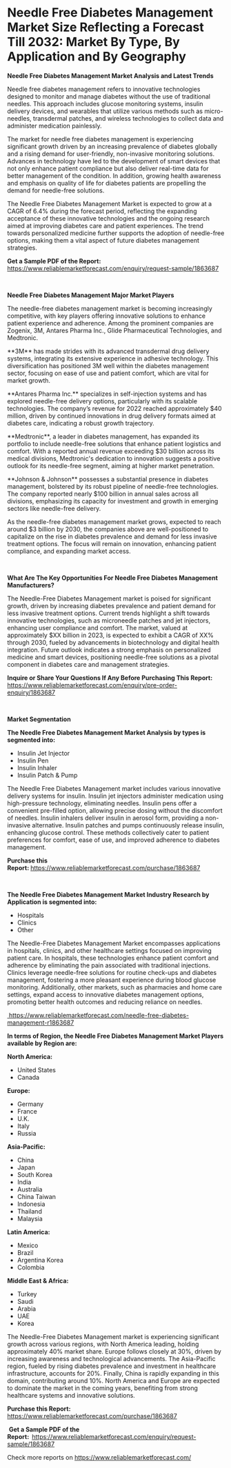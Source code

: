 <p><h1>Needle Free Diabetes Management Market Size Reflecting a Forecast Till 2032: Market By Type, By Application and By Geography</h1></p><p><strong>Needle Free Diabetes Management Market Analysis and Latest Trends</strong></p>
<p><p>Needle free diabetes management refers to innovative technologies designed to monitor and manage diabetes without the use of traditional needles. This approach includes glucose monitoring systems, insulin delivery devices, and wearables that utilize various methods such as micro-needles, transdermal patches, and wireless technologies to collect data and administer medication painlessly. </p><p>The market for needle free diabetes management is experiencing significant growth driven by an increasing prevalence of diabetes globally and a rising demand for user-friendly, non-invasive monitoring solutions. Advances in technology have led to the development of smart devices that not only enhance patient compliance but also deliver real-time data for better management of the condition. In addition, growing health awareness and emphasis on quality of life for diabetes patients are propelling the demand for needle-free solutions. </p><p>The Needle Free Diabetes Management Market is expected to grow at a CAGR of 6.4% during the forecast period, reflecting the expanding acceptance of these innovative technologies and the ongoing research aimed at improving diabetes care and patient experiences. The trend towards personalized medicine further supports the adoption of needle-free options, making them a vital aspect of future diabetes management strategies.</p></p>
<p><strong>Get a Sample PDF of the Report:&nbsp;</strong> <a href="https://www.reliablemarketforecast.com/enquiry/request-sample/1863687?utm_campaign=2677&utm_medium=2&utm_source=Github&utm_content=ia&utm_term=27032025&utm_id=needle-free-diabetes-management">https://www.reliablemarketforecast.com/enquiry/request-sample/1863687</a></p>
<p>&nbsp;</p>
<p><strong>Needle Free Diabetes Management Major Market Players</strong></p>
<p><p>The needle-free diabetes management market is becoming increasingly competitive, with key players offering innovative solutions to enhance patient experience and adherence. Among the prominent companies are Zogenix, 3M, Antares Pharma Inc., Glide Pharmaceutical Technologies, and Medtronic.</p><p>**3M** has made strides with its advanced transdermal drug delivery systems, integrating its extensive experience in adhesive technology. This diversification has positioned 3M well within the diabetes management sector, focusing on ease of use and patient comfort, which are vital for market growth.</p><p>**Antares Pharma Inc.** specializes in self-injection systems and has explored needle-free delivery options, particularly with its scalable technologies. The company’s revenue for 2022 reached approximately $40 million, driven by continued innovations in drug delivery formats aimed at diabetes care, indicating a robust growth trajectory.</p><p>**Medtronic**, a leader in diabetes management, has expanded its portfolio to include needle-free solutions that enhance patient logistics and comfort. With a reported annual revenue exceeding $30 billion across its medical divisions, Medtronic's dedication to innovation suggests a positive outlook for its needle-free segment, aiming at higher market penetration.</p><p>**Johnson & Johnson** possesses a substantial presence in diabetes management, bolstered by its robust pipeline of needle-free technologies. The company reported nearly $100 billion in annual sales across all divisions, emphasizing its capacity for investment and growth in emerging sectors like needle-free delivery.</p><p>As the needle-free diabetes management market grows, expected to reach around $3 billion by 2030, the companies above are well-positioned to capitalize on the rise in diabetes prevalence and demand for less invasive treatment options. The focus will remain on innovation, enhancing patient compliance, and expanding market access.</p></p>
<p>&nbsp;</p>
<p><strong>What Are The Key Opportunities For Needle Free Diabetes Management Manufacturers?</strong></p>
<p><p>The Needle-Free Diabetes Management market is poised for significant growth, driven by increasing diabetes prevalence and patient demand for less invasive treatment options. Current trends highlight a shift towards innovative technologies, such as microneedle patches and jet injectors, enhancing user compliance and comfort. The market, valued at approximately $XX billion in 2023, is expected to exhibit a CAGR of XX% through 2030, fueled by advancements in biotechnology and digital health integration. Future outlook indicates a strong emphasis on personalized medicine and smart devices, positioning needle-free solutions as a pivotal component in diabetes care and management strategies.</p></p>
<p><strong>Inquire or Share Your Questions If Any Before Purchasing This Report:</strong> <a href="https://www.reliablemarketforecast.com/enquiry/pre-order-enquiry/1863687?utm_campaign=2677&utm_medium=2&utm_source=Github&utm_content=ia&utm_term=27032025&utm_id=needle-free-diabetes-management">https://www.reliablemarketforecast.com/enquiry/pre-order-enquiry/1863687</a></p>
<p>&nbsp;</p>
<p><strong>Market Segmentation</strong></p>
<p><strong>The Needle Free Diabetes Management Market Analysis by types is segmented into:</strong></p>
<p><ul><li>Insulin Jet Injector</li><li>Insulin Pen</li><li>Insulin Inhaler</li><li>Insulin Patch & Pump</li></ul></p>
<p><p>The Needle Free Diabetes Management market includes various innovative delivery systems for insulin. Insulin jet injectors administer medication using high-pressure technology, eliminating needles. Insulin pens offer a convenient pre-filled option, allowing precise dosing without the discomfort of needles. Insulin inhalers deliver insulin in aerosol form, providing a non-invasive alternative. Insulin patches and pumps continuously release insulin, enhancing glucose control. These methods collectively cater to patient preferences for comfort, ease of use, and improved adherence to diabetes management.</p></p>
<p><strong>Purchase this Report:&nbsp;</strong><a href="https://www.reliablemarketforecast.com/purchase/1863687?utm_campaign=2677&utm_medium=2&utm_source=Github&utm_content=ia&utm_term=27032025&utm_id=needle-free-diabetes-management">https://www.reliablemarketforecast.com/purchase/1863687</a></p>
<p>&nbsp;</p>
<p><strong>The Needle Free Diabetes Management Market Industry Research by Application is segmented into:</strong></p>
<p><ul><li>Hospitals</li><li>Clinics</li><li>Other</li></ul></p>
<p><p>The Needle-Free Diabetes Management Market encompasses applications in hospitals, clinics, and other healthcare settings focused on improving patient care. In hospitals, these technologies enhance patient comfort and adherence by eliminating the pain associated with traditional injections. Clinics leverage needle-free solutions for routine check-ups and diabetes management, fostering a more pleasant experience during blood glucose monitoring. Additionally, other markets, such as pharmacies and home care settings, expand access to innovative diabetes management options, promoting better health outcomes and reducing reliance on needles.</p></p>
<p><a href="https://www.reliablemarketforecast.com/needle-free-diabetes-management-r1863687?utm_campaign=2677&utm_medium=2&utm_source=Github&utm_content=ia&utm_term=27032025&utm_id=needle-free-diabetes-management">&nbsp;https://www.reliablemarketforecast.com/needle-free-diabetes-management-r1863687</a></p>
<p><strong>In terms of Region, the Needle Free Diabetes Management Market Players available by Region are:</strong></p>
<p>
    <p> <strong> North America: </strong>
        <ul>
            <li>United States</li>
            <li>Canada</li>
        </ul>
        </p> 
    <p> <strong> Europe: </strong>
        <ul>
            <li>Germany</li>
            <li>France</li>
            <li>U.K.</li>
            <li>Italy</li>
            <li>Russia</li>
        </ul>
        </p> 
    <p> <strong> Asia-Pacific: </strong>
        <ul>
            <li>China</li>
            <li>Japan</li>
            <li>South Korea</li>
            <li>India</li>
            <li>Australia</li>
            <li>China Taiwan</li>
            <li>Indonesia</li>
            <li>Thailand</li>
            <li>Malaysia</li>
        </ul>
        </p> 
    <p> <strong> Latin America: </strong>
        <ul>
            <li>Mexico</li>
            <li>Brazil</li>
            <li>Argentina Korea</li>
            <li>Colombia</li>
        </ul>
        </p> 
    <p> <strong> Middle East & Africa: </strong>
        <ul>
            <li>Turkey</li>
            <li>Saudi</li>
            <li>Arabia</li>
            <li>UAE</li>
            <li>Korea</li>
        </ul>
    </p>
    </p>
<p><p>The Needle-Free Diabetes Management market is experiencing significant growth across various regions, with North America leading, holding approximately 40% market share. Europe follows closely at 30%, driven by increasing awareness and technological advancements. The Asia-Pacific region, fueled by rising diabetes prevalence and investment in healthcare infrastructure, accounts for 20%. Finally, China is rapidly expanding in this domain, contributing around 10%. North America and Europe are expected to dominate the market in the coming years, benefiting from strong healthcare systems and innovative solutions.</p></p>
<p><strong>Purchase this Report: </strong><a href="https://www.reliablemarketforecast.com/purchase/1863687?utm_campaign=2677&utm_medium=2&utm_source=Github&utm_content=ia&utm_term=27032025&utm_id=needle-free-diabetes-management">https://www.reliablemarketforecast.com/purchase/1863687</a></p>
<p>&nbsp;<strong>Get a Sample PDF of the Report:&nbsp;&nbsp;</strong><a href="https://www.reliablemarketforecast.com/enquiry/request-sample/1863687?utm_campaign=2677&utm_medium=2&utm_source=Github&utm_content=ia&utm_term=27032025&utm_id=needle-free-diabetes-management">https://www.reliablemarketforecast.com/enquiry/request-sample/1863687</a></p>
<p><strong></strong></p>
<p>Check more reports on <a href="https://www.reliablemarketforecast.com/?utm_campaign=2677&utm_medium=2&utm_source=Github&utm_content=ia&utm_term=27032025&utm_id=needle-free-diabetes-management">https://www.reliablemarketforecast.com/</a></p>